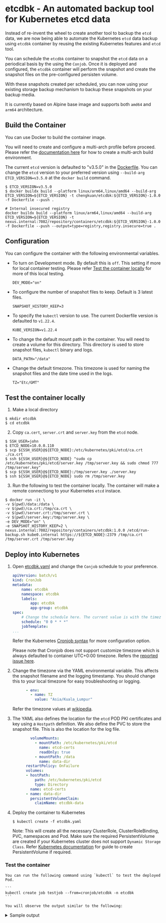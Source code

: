# etcdbk - An automated backup tool for Kubernetes etcd data

Instead of re-invent the wheel to create another tool to backup the `etcd` data, we are now being able to automate the Kubernetes `etcd` data backup using `etcdbk` container by reusing the existing Kubernetes features and `etcd` tool.

You can schedule the `etcdbk` container to snapshot the `etcd` data on a periodical basis by the using the `Conjob`. Once it is deployed and configured, the `etcdbk` container will perform the snapshot and create the snapshot files on the pre-configured persisten volume.

With these snapshots created per scheduled, you can now using your existing storage backup mechanism to backup these snapshots on your backup media.

It is currently based on Alpine base image and supports both `amd64` and `arm64` architecture. 

## Build the Container

You can use Docker to build the container image. 

You will need to create and configure a multi-arch profile before proceed. Please refer the [documentation here](https://docs.docker.com/desktop/multi-arch/) for how to create a multi-arch build environment.

The current `etcd` version is defaulted to "v3.5.0" in the [Dockerfile](./Dockerfile). 
You can change the `etcd` version to your preferred version using `--build-arg ETCD_VERSION=v3.5.0` at the `docker build` command.

```
$ ETCD_VERSION=v3.5.0
$ docker buildx build --platform linux/arm64,linux/amd64 --build-arg ETCD_VERSION=${ETCD_VERSION} -t chengkuan/etcdbk:${ETCD_VERSION}-1.0.0  -f Dockerfile --push .

# Internal insecured registry
docker buildx build --platform linux/arm64,linux/amd64 --build-arg ETCD_VERSION=${ETCD_VERSION} -t nexus.internal:7082/repository/containers/etcdbk:${ETCD_VERSION}-1.0.0 -f Dockerfile --push --output=type=registry,registry.insecure=true .

```

## Configuration

You can configure the container with the following environmental variables.

- To turn on Development mode. By default this is `off`. This setting if more for local container testing. Please refer [Test the container locally](/README.md#test-the-container-locally) for more of this local testing.
  ```
  DEV_MODE="on"
  ```
- To configure the number of snapshot files to keep. Default is 3 latest files.
  ```
  SNAPSHOT_HISTORY_KEEP=3
  ```
- To specify the `kubectl` version to use. The current Dockerfile version is defaulted to `v1.22.4`.
  ```
  KUBE_VERSION=v1.22.4
  ```
- To change the default mount path in the container. You will need to create a volume for this directory. This directory is used to store snapshot files, `kubectl` binary and logs.
  ```
  DATA_PATH="/data"
  ```
- Change the default timezone. This timezone is used for naming the snapshot files and the date time used in the logs. 
  ```
  TZ="Etc/GMT"
  ```

## Test the container locally

1. Make a local directory
  ```
  $ mkdir etcdbk
  $ cd etcdbk
  ```

2. Copy `ca.cert`, `server.crt` and `server.key` from the `etcd` node.
  ```
  $ SSH_USER=john
  $ ETCD_NODE=10.0.0.110
  $ scp ${SSH_USER}@${ETCD_NODE}:/etc/kubernetes/pki/etcd/ca.crt ./ca.crt
  $ ssh ${SSH_USER}@${ETCD_NODE} "sudo cp /etc/kubernetes/pki/etcd/server.key /tmp/server.key && sudo chmod 777 /tmp/server.key"
  $ scp ${SSH_USER}@${ETCD_NODE}:/tmp/server.key ./server.key
  $ ssh ${SSH_USER}@${ETCD_NODE} sudo rm /tmp/server.key
  ```
3. Run the following to test the container locally. The container will make a remote connectiong to your Kubernetes `etcd` instace.
  ```
  $ docker run -it \
  -v $(pwd)/data:/data \
  -v $(pwd)/ca.crt:/tmp/ca.crt \
  -v $(pwd)/server.crt:/tmp/server.crt \
  -v $(pwd)/server.key:/tmp/server.key \
  -e DEV_MODE="on" \
  -e SNAPSHOT_HISTORY_KEEP=2 \
  nexus.internal:7082/repository/containers/etcdbk:1.0.0 /etcd/run-backup.sh kube0.internal https://${ETCD_NODE}:2379 /tmp/ca.crt /tmp/server.crt /tmp/server.key
  ```

## Deploy into Kubernetes

1. Open [etcdbk.yaml](./etcdbk.yaml) and change the `Conjob` schedule to your preference. 

    ```yaml
    apiVersion: batch/v1
    kind: CronJob
    metadata:
        name: etcdbk
        namespace: etcdbk
        labels:
            app: etcdbk
            app-group: etcdbk
    spec:
        # Change the schedule here. The current value is with the timezone set to UTC+0:00
        schedule: "0 0 * * *"
        jobTemplate:
    ...
    ```
    Refer the Kubernetes [Cronjob syntax](https://kubernetes.io/docs/concepts/workloads/controllers/cron-jobs/#cron-schedule-syntax) for more configuration option.
    
    Please note that Cronjob does not support customize timezone which is always defaulted to container UTC+0:00 timezone. Refers the [reported issue here](https://github.com/kubernetes/kubernetes/issues/47202).

2. Change the timezone via the YAML environmental variable. This affects the snapshot filename and the logging timestamp. You should change this to your local timezone for easy troubleshooting or logging.
    ```yaml
          - env:
            - name: TZ
              value: "Asia/Kuala_Lumpur"
    ```
    Refer the timezone values at [wikipedia](https://en.wikipedia.org/wiki/List_of_tz_database_time_zones).

3. The YAML also defines the location for the `etcd` POD PKI certificates and key using a `Hostpath` definition. We also define the PVC to store the snapshot file. This is also the location for the log file.

    ```yaml
            volumeMounts:
              - mountPath: /etc/kubernetes/pki/etcd
                name: etcd-certs
                readOnly: true
              - mountPath: /data
                name: data-dir
          restartPolicy: OnFailure
          volumes:
          - hostPath:
              path: /etc/kubernetes/pki/etcd
              type: Directory
            name: etcd-certs
          - name: data-dir
            persistentVolumeClaim:
              claimName: etcdbk-data

    ```

2. Deploy the container to Kubernetes

    ```
    $ kubectl create -f etcdbk.yaml
    ```
    Note: This will create all the necessary ClusterRole, ClusterRoleBinding, PVC, namespaces and Pod. Make sure the required PersistentVolume are created if your Kubernetes cluster does not support `Dynamic Storage Class`. Refer [Kubernetes documentation](https://kubernetes.io/docs/concepts/storage/persistent-volumes/#persistent-volumes) for guide to create PersistentVolume if required.

### Test the container
    You can run the following command using `kubectl` to test the deployed Pod.

    ```
    kubectl create job testjob --from=cronjob/etcdbk -n etcdbk
    ```
    
    You will observe the output similar to the following:

  <details>

  <summary>Sample output</summary>

      ```    
      2022-02-14-10:22:37 AM   INFO    Timezone: Asia/Kuala_Lumpur
      2022-02-14-10:22:40 AM   INFO    Startinng snapshot for etcd-kube0.internal ... 
      2022-02-14-10:22:40 AM   INFO    ADVERTISED_CLIENT_URL = https://10.0.0.110:2379
      2022-02-14-10:22:40 AM   INFO    ETCD_SERVER_CERT = /etc/kubernetes/pki/etcd/server.crt
      2022-02-14-10:22:40 AM   INFO    ETCD_SERVER_KEY = /etc/kubernetes/pki/etcd/server.key
      2022-02-14-10:22:40 AM   INFO    ETCD_CACERT = /etc/kubernetes/pki/etcd/ca.crt
      2022-02-14-10:22:40 AM   INFO    Backing up etcd-kube0.internal ... Snapshot file: /data/snapshots/etcd-kube0.internal-2022-02-14-10-22-1644805360 ...
      2022-02-14-10:22:41 AM   INFO    {"level":"info","ts":1644805360.7372284,"caller":"snapshot/v3_snapshot.go:68","msg":"created temporary db file","path":"/data/snapshots/etcd-kube0.internal-2022-02-14-10-22-1644805360.etcdbk.part"}
      {"level":"info","ts":1644805360.7733529,"logger":"client","caller":"v3/maintenance.go:211","msg":"opened snapshot stream; downloading"}
      {"level":"info","ts":1644805360.7735403,"caller":"snapshot/v3_snapshot.go:76","msg":"fetching snapshot","endpoint":"https://10.0.0.110:2379"}
      {"level":"info","ts":1644805361.3304493,"logger":"client","caller":"v3/maintenance.go:219","msg":"completed snapshot read; closing"}
      {"level":"info","ts":1644805361.4925508,"caller":"snapshot/v3_snapshot.go:91","msg":"fetched snapshot","endpoint":"https://10.0.0.110:2379","size":"12 MB","took":"now"}
      {"level":"info","ts":1644805361.4962344,"caller":"snapshot/v3_snapshot.go:100","msg":"saved","path":"/data/snapshots/etcd-kube0.internal-2022-02-14-10-22-1644805360.etcdbk"}
      Snapshot saved at /data/snapshots/etcd-kube0.internal-2022-02-14-10-22-1644805360.etcdbk
      2022-02-14-10:22:41 AM   INFO    Cleaning old snapshots ... Number of snapshots to keep: 3
      2022-02-14-10:22:41 AM   INFO    Startinng snapshot for etcd-kube1.internal ... 
      2022-02-14-10:22:41 AM   INFO    ADVERTISED_CLIENT_URL = https://10.0.0.111:2379
      2022-02-14-10:22:41 AM   INFO    ETCD_SERVER_CERT = /etc/kubernetes/pki/etcd/server.crt
      2022-02-14-10:22:41 AM   INFO    ETCD_SERVER_KEY = /etc/kubernetes/pki/etcd/server.key
      2022-02-14-10:22:41 AM   INFO    ETCD_CACERT = /etc/kubernetes/pki/etcd/ca.crt
      2022-02-14-10:22:42 AM   INFO    Backing up etcd-kube1.internal ... Snapshot file: /data/snapshots/etcd-kube1.internal-2022-02-14-10-22-1644805362 ...
      2022-02-14-10:22:42 AM   INFO    {"level":"info","ts":1644805362.1064086,"caller":"snapshot/v3_snapshot.go:68","msg":"created temporary db file","path":"/data/snapshots/etcd-kube1.internal-2022-02-14-10-22-1644805362.etcdbk.part"}
      {"level":"info","ts":1644805362.1441925,"logger":"client","caller":"v3/maintenance.go:211","msg":"opened snapshot stream; downloading"}
      {"level":"info","ts":1644805362.1461382,"caller":"snapshot/v3_snapshot.go:76","msg":"fetching snapshot","endpoint":"https://10.0.0.111:2379"}
      {"level":"info","ts":1644805362.6125894,"logger":"client","caller":"v3/maintenance.go:219","msg":"completed snapshot read; closing"}
      {"level":"info","ts":1644805362.7801385,"caller":"snapshot/v3_snapshot.go:91","msg":"fetched snapshot","endpoint":"https://10.0.0.111:2379","size":"12 MB","took":"now"}
      {"level":"info","ts":1644805362.7833838,"caller":"snapshot/v3_snapshot.go:100","msg":"saved","path":"/data/snapshots/etcd-kube1.internal-2022-02-14-10-22-1644805362.etcdbk"}
      Snapshot saved at /data/snapshots/etcd-kube1.internal-2022-02-14-10-22-1644805362.etcdbk
      2022-02-14-10:22:42 AM   INFO    Cleaning old snapshots ... Number of snapshots to keep: 3
      2022-02-14-10:22:42 AM   INFO    Startinng snapshot for etcd-kube2.internal ... 
      2022-02-14-10:22:43 AM   INFO    ADVERTISED_CLIENT_URL = https://10.0.0.112:2379
      2022-02-14-10:22:43 AM   INFO    ETCD_SERVER_CERT = /etc/kubernetes/pki/etcd/server.crt
      2022-02-14-10:22:43 AM   INFO    ETCD_SERVER_KEY = /etc/kubernetes/pki/etcd/server.key
      2022-02-14-10:22:43 AM   INFO    ETCD_CACERT = /etc/kubernetes/pki/etcd/ca.crt
      2022-02-14-10:22:43 AM   INFO    Backing up etcd-kube2.internal ... Snapshot file: /data/snapshots/etcd-kube2.internal-2022-02-14-10-22-1644805363 ...
      2022-02-14-10:22:44 AM   INFO    {"level":"info","ts":1644805363.3572466,"caller":"snapshot/v3_snapshot.go:68","msg":"created temporary db file","path":"/data/snapshots/etcd-kube2.internal-2022-02-14-10-22-1644805363.etcdbk.part"}
      {"level":"info","ts":1644805363.3792672,"logger":"client","caller":"v3/maintenance.go:211","msg":"opened snapshot stream; downloading"}
      {"level":"info","ts":1644805363.3793912,"caller":"snapshot/v3_snapshot.go:76","msg":"fetching snapshot","endpoint":"https://10.0.0.112:2379"}
      {"level":"info","ts":1644805363.917968,"logger":"client","caller":"v3/maintenance.go:219","msg":"completed snapshot read; closing"}
      {"level":"info","ts":1644805364.0815985,"caller":"snapshot/v3_snapshot.go:91","msg":"fetched snapshot","endpoint":"https://10.0.0.112:2379","size":"12 MB","took":"now"}
      {"level":"info","ts":1644805364.0865147,"caller":"snapshot/v3_snapshot.go:100","msg":"saved","path":"/data/snapshots/etcd-kube2.internal-2022-02-14-10-22-1644805363.etcdbk"}
      Snapshot saved at /data/snapshots/etcd-kube2.internal-2022-02-14-10-22-1644805363.etcdbk
      2022-02-14-10:22:44 AM   INFO    Cleaning old snapshots ... Number of snapshots to keep: 3

      ```
  
  </details>

    
